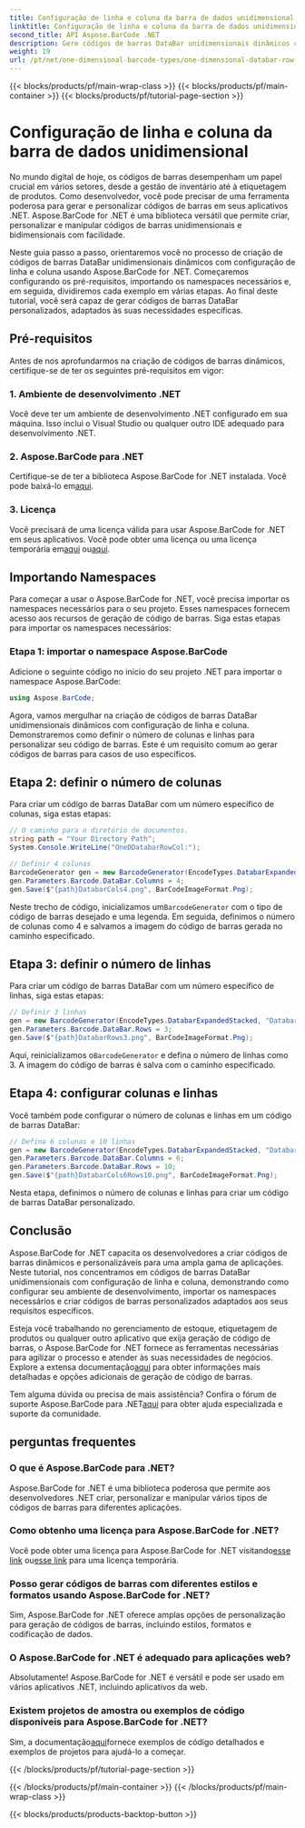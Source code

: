 ```yaml
---
title: Configuração de linha e coluna da barra de dados unidimensional
linktitle: Configuração de linha e coluna da barra de dados unidimensional
second_title: API Aspose.BarCode .NET
description: Gere códigos de barras DataBar unidimensionais dinâmicos com configuração de linha e coluna em .NET usando Aspose.BarCode para .NET. Personalização facilitada!
weight: 19
url: /pt/net/one-dimensional-barcode-types/one-dimensional-databar-row-column-configuration/
---
```


{{< blocks/products/pf/main-wrap-class >}}
{{< blocks/products/pf/main-container >}}
{{< blocks/products/pf/tutorial-page-section >}}

# Configuração de linha e coluna da barra de dados unidimensional


No mundo digital de hoje, os códigos de barras desempenham um papel crucial em vários setores, desde a gestão de inventário até à etiquetagem de produtos. Como desenvolvedor, você pode precisar de uma ferramenta poderosa para gerar e personalizar códigos de barras em seus aplicativos .NET. Aspose.BarCode for .NET é uma biblioteca versátil que permite criar, personalizar e manipular códigos de barras unidimensionais e bidimensionais com facilidade.

Neste guia passo a passo, orientaremos você no processo de criação de códigos de barras DataBar unidimensionais dinâmicos com configuração de linha e coluna usando Aspose.BarCode for .NET. Começaremos configurando os pré-requisitos, importando os namespaces necessários e, em seguida, dividiremos cada exemplo em várias etapas. Ao final deste tutorial, você será capaz de gerar códigos de barras DataBar personalizados, adaptados às suas necessidades específicas.

## Pré-requisitos

Antes de nos aprofundarmos na criação de códigos de barras dinâmicos, certifique-se de ter os seguintes pré-requisitos em vigor:

### 1. Ambiente de desenvolvimento .NET

Você deve ter um ambiente de desenvolvimento .NET configurado em sua máquina. Isso inclui o Visual Studio ou qualquer outro IDE adequado para desenvolvimento .NET.

### 2. Aspose.BarCode para .NET

 Certifique-se de ter a biblioteca Aspose.BarCode for .NET instalada. Você pode baixá-lo em[aqui](https://releases.aspose.com/barcode/net/).

### 3. Licença

 Você precisará de uma licença válida para usar Aspose.BarCode for .NET em seus aplicativos. Você pode obter uma licença ou uma licença temporária em[aqui](https://purchase.aspose.com/buy) ou[aqui](https://purchase.aspose.com/temporary-license/).

## Importando Namespaces

Para começar a usar o Aspose.BarCode for .NET, você precisa importar os namespaces necessários para o seu projeto. Esses namespaces fornecem acesso aos recursos de geração de código de barras. Siga estas etapas para importar os namespaces necessários:

### Etapa 1: importar o namespace Aspose.BarCode

Adicione o seguinte código no início do seu projeto .NET para importar o namespace Aspose.BarCode:

```csharp
using Aspose.BarCode;
```

Agora, vamos mergulhar na criação de códigos de barras DataBar unidimensionais dinâmicos com configuração de linha e coluna. Demonstraremos como definir o número de colunas e linhas para personalizar seu código de barras. Este é um requisito comum ao gerar códigos de barras para casos de uso específicos.

## Etapa 2: definir o número de colunas

Para criar um código de barras DataBar com um número específico de colunas, siga estas etapas:

```csharp
// O caminho para o diretório de documentos.
string path = "Your Directory Path";
System.Console.WriteLine("OneDDatabarRowCol:");

// Definir 4 colunas
BarcodeGenerator gen = new BarcodeGenerator(EncodeTypes.DatabarExpandedStacked, "Databar Expanded Stacked long");
gen.Parameters.Barcode.DataBar.Columns = 4;
gen.Save($"{path}DatabarCols4.png", BarCodeImageFormat.Png);
```

 Neste trecho de código, inicializamos um`BarcodeGenerator` com o tipo de código de barras desejado e uma legenda. Em seguida, definimos o número de colunas como 4 e salvamos a imagem do código de barras gerada no caminho especificado.

## Etapa 3: definir o número de linhas

Para criar um código de barras DataBar com um número específico de linhas, siga estas etapas:

```csharp
// Definir 3 linhas
gen = new BarcodeGenerator(EncodeTypes.DatabarExpandedStacked, "Databar Expanded Stacked long");
gen.Parameters.Barcode.DataBar.Rows = 3;
gen.Save($"{path}DatabarRows3.png", BarCodeImageFormat.Png);
```

 Aqui, reinicializamos o`BarcodeGenerator` e defina o número de linhas como 3. A imagem do código de barras é salva com o caminho especificado.

## Etapa 4: configurar colunas e linhas

Você também pode configurar o número de colunas e linhas em um código de barras DataBar:

```csharp
// Defina 6 colunas e 10 linhas
gen = new BarcodeGenerator(EncodeTypes.DatabarExpandedStacked, "Databar Expanded Stacked long");
gen.Parameters.Barcode.DataBar.Columns = 6;
gen.Parameters.Barcode.DataBar.Rows = 10;
gen.Save($"{path}DatabarCols6Rows10.png", BarCodeImageFormat.Png);
```

Nesta etapa, definimos o número de colunas e linhas para criar um código de barras DataBar personalizado.

## Conclusão

Aspose.BarCode for .NET capacita os desenvolvedores a criar códigos de barras dinâmicos e personalizáveis para uma ampla gama de aplicações. Neste tutorial, nos concentramos em códigos de barras DataBar unidimensionais com configuração de linha e coluna, demonstrando como configurar seu ambiente de desenvolvimento, importar os namespaces necessários e criar códigos de barras personalizados adaptados aos seus requisitos específicos.

 Esteja você trabalhando no gerenciamento de estoque, etiquetagem de produtos ou qualquer outro aplicativo que exija geração de código de barras, o Aspose.BarCode for .NET fornece as ferramentas necessárias para agilizar o processo e atender às suas necessidades de negócios. Explore a extensa documentação[aqui](https://reference.aspose.com/barcode/net/) para obter informações mais detalhadas e opções adicionais de geração de código de barras.

Tem alguma dúvida ou precisa de mais assistência? Confira o fórum de suporte Aspose.BarCode para .NET[aqui](https://forum.aspose.com/c/barcode/13) para obter ajuda especializada e suporte da comunidade.

## perguntas frequentes

### O que é Aspose.BarCode para .NET?
Aspose.BarCode for .NET é uma biblioteca poderosa que permite aos desenvolvedores .NET criar, personalizar e manipular vários tipos de códigos de barras para diferentes aplicações.

### Como obtenho uma licença para Aspose.BarCode for .NET?
 Você pode obter uma licença para Aspose.BarCode for .NET visitando[esse link](https://purchase.aspose.com/buy) ou[esse link](https://purchase.aspose.com/temporary-license/) para uma licença temporária.

### Posso gerar códigos de barras com diferentes estilos e formatos usando Aspose.BarCode for .NET?
Sim, Aspose.BarCode for .NET oferece amplas opções de personalização para geração de códigos de barras, incluindo estilos, formatos e codificação de dados.

### O Aspose.BarCode for .NET é adequado para aplicações web?
Absolutamente! Aspose.BarCode for .NET é versátil e pode ser usado em vários aplicativos .NET, incluindo aplicativos da web.

### Existem projetos de amostra ou exemplos de código disponíveis para Aspose.BarCode for .NET?
 Sim, a documentação[aqui](https://reference.aspose.com/barcode/net/)fornece exemplos de código detalhados e exemplos de projetos para ajudá-lo a começar.



{{< /blocks/products/pf/tutorial-page-section >}}

{{< /blocks/products/pf/main-container >}}
{{< /blocks/products/pf/main-wrap-class >}}

{{< blocks/products/products-backtop-button >}}
